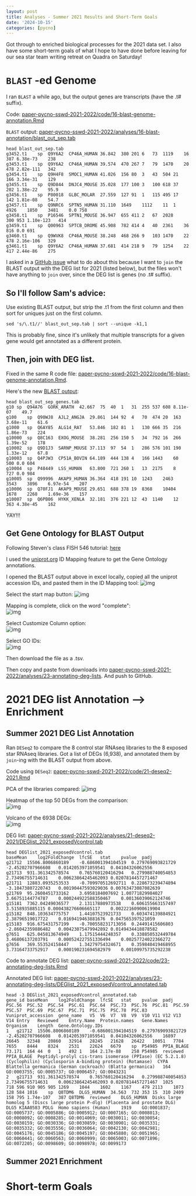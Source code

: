 ```yaml
---
layout: post
title: Analyses - Summer 2021 Results and Short-Term Goals
date: '2024-10-15'
categories: [pycno]
---
```

Got through to enriched biological processes for the 2021 data set. I also have some short-term goals of what I hope to have done before leaving for our sea star team writing retreat on Quadra on Saturday!

# `BLAST` -ed Genome
I ran `BLAST` a while ago, but the output genes are transcripts (have the .t# suffix).

Code: [paper-pycno-sswd-2021-2022/code/16-blast-genome-annotation.Rmd](https://github.com/grace-ac/paper-pycno-sswd-2021-2022/blob/main/code/16-blast-genome-annotation.Rmd)

`BLAST` output: [paper-pycno-sswd-2021-2022/analyses/16-blast-annotation/blast_out_sep.tab](https://github.com/grace-ac/paper-pycno-sswd-2021-2022/blob/main/analyses/16-blast-annotation/blast_out_sep.tab)

```
head blast_out_sep.tab
g3452.t1	sp	Q9Y6A2	CP46A_HUMAN	36.842	380	201	6	73	1119	16	387	6.38e-73	238
g3453.t1	sp	Q9Y6A2	CP46A_HUMAN	39.574	470	267	7	79	1470	20	478	2.82e-111	342
g3454.t1	sp	Q9H4F8	SMOC1_HUMAN	41.026	156	80	3	43	504	21	166	3.34e-31	129
g3455.t1	sp	Q9D844	DNJC4_MOUSE	35.028	177	100	3	100	618	37	202	1.38e-22	95.9
g3456.t1	sp	P80018	GLBC_MOLAR	27.559	127	91	1	115	495	17	142	1.81e-08	54.7
g3457.t1	sp	Q9NRC6	SPTN5_HUMAN	31.110	1649	1112	11	1	4926	1850	3481	0.0	758
g3458.t1	sp	P16546	SPTN1_MOUSE	36.947	655	411	2	67	2028	300	953	1.10e-123	414
g3459.t1	sp	Q00963	SPTCB_DROME	45.908	782	414	4	40	2361	36	816	0.0	691
g3460.t1	sp	Q9WVK8	CP46A_MOUSE	38.248	468	266	9	103	1470	22	478	2.16e-106	329
g3461.t1	sp	Q9Y6A2	CP46A_HUMAN	37.681	414	218	9	79	1254	22	417	2.44e-86	275
```

I asked in a [GitHub issue](https://github.com/RobertsLab/resources/issues/1965) what to do about this because I want to `join` the BLAST output with the DEG list for 2021 (listed below), but the files won't have anything to `join` over, since the DEG list is genes (no .t# suffix).

So I'll follow Sam's advice:
---
Use existing BLAST output, but strip the .t1 from the first column and then sort for uniques just on the first column.
```
sed 's/\.t1//' blast_out_sep.tab | sort --unique -k1,1
```
This is probably fine, since it's unlikely that multiple transcripts for a given gene would get annotated as a different protein.

Then, join with DEG list.
---

Fixed in the same R code file: [paper-pycno-sswd-2021-2022/code/16-blast-genome-annotation.Rmd](https://github.com/grace-ac/paper-pycno-sswd-2021-2022/blob/main/code/16-blast-genome-annotation.Rmd).

Here's the new [BLAST output](https://github.com/grace-ac/paper-pycno-sswd-2021-2022/blob/main/analyses/16-blast-annotation/blast_out_sep_genes.tab):
```
head blast_out_sep_genes.tab
g10	sp	Q94A76	GORK_ARATH	42.667	75	40	1	31	255	537	608	8.11e-07	49.7
g100	sp	Q90WJ8	AJL2_ANGJA	29.861	144	92	4	70	474	20	163	3.68e-11	61.6
g1000	sp	Q6AY85	ALG14_RAT	53.846	182	81	1	130	666	35	216	1.86e-73	224
g10000	sp	Q8C163	EXOG_MOUSE	38.281	256	150	5	34	792	16	266	1.39e-52	178
g10002	sp	Q9D1J3	SARNP_MOUSE	37.113	97	54	1	286	576	101	190	1.33e-12	67.8
g10003	sp	Q4PJW3	CP51A_BOVIN	64.189	444	138	4	166	1443	60	500	0.0	604
g10004	sp	P48449	LSS_HUMAN	63.800	721	260	1	13	2175	8	727	0.0	984
g10005	sp	Q99996	AKAP9_HUMAN	36.364	418	191	10	1243	2463	3543	3896	6.97e-54	207
g10006	sp	Q70FJ1	AKAP9_MOUSE	29.651	688	378	19	8368	10404	1678	2268	1.69e-36	157
g10007	sp	Q6PB06	HYKK_XENLA	32.181	376	221	12	43	1140	12	363	4.38e-45	162
```

YAY!!!


## Get Gene Ontology for BLAST Output
Following Steven's class FISH 546 tutorial: [here](https://robertslab.github.io/tusk/modules/04-blast.html)

I used the [uniprot.org](https://www.uniprot.org/id-mapping) ID Mapping feature to get the Gene Ontology annotations.

I opened the BLAST output above in excel locally, copied all the uniprot accession IDs, and pasted them in the ID Mapping tool:
![img](../notebook-images/2024-10-15/1_uniprot_acc.png)


Select the start map button:
![img](../notebook-images/2024-10-15/2_start_map.png)

Mapping is complete, click on the word "complete":   
![img](../notebook-images/2024-10-15/3_map_done.png)


Select Customize Column option:    
![img](../notebook-images/2024-10-15/4_start_customize_columns.png)

Select GO IDs:   
![img](../notebook-images/2024-10-15/5_ad_GO_collumn.png)

Then download the file as a .tsv.

Then copy and paste from downloads into [paper-pycno-sswd-2021-2022/analyses/23-annotating-deg-lists](https://github.com/grace-ac/paper-pycno-sswd-2021-2022/tree/main/analyses/23-annotating-deg-lists). And push to GitHub.



# 2021 DEG list Annotation --> Enrichment

## Summer 2021 DEG List Annotation
Ran `DESeq2` to compare the 8 control star RNAseq libraries to the 8 exposed star RNAseq libraries. Got a list of DEGs (6,938), and annotated them by `join`-ing with the BLAST output from above.


Code using `DESeq2`: [paper-pycno-sswd-2021-2022/code/21-deseq2-2021.Rmd](https://github.com/grace-ac/paper-pycno-sswd-2021-2022/blob/main/code/21-deseq2-2021.Rmd)

PCA of the libraries compared:
![img](../notebook-images/2024-10-15/PCA_2021.png)

Heatmap of the top 50 DEGs from the comparison:     
![img](../notebook-images/2024-10-15/heatmap_2021_top50DEGs.png)

Volcano of the 6938 DEGs:    
![img](../notebook-images/2024-10-15/volcano_2021_DEGs.png)

DEG list: [paper-pycno-sswd-2021-2022/analyses/21-deseq2-2021/DEGlist_2021_exposedVcontrol.tab](https://github.com/grace-ac/paper-pycno-sswd-2021-2022/blob/main/analyses/21-deseq2-2021/DEGlist_2021_exposedVcontrol.tab)

```
head DEGlist_2021_exposedVcontrol.tab
baseMean	log2FoldChange	lfcSE	stat	pvalue	padj
g21712	15506.8006860189	-0.686001394104519	0.279769093821729	-2.45202707966608	0.0142053971059541	0.04104326062556
g21713	931.361342578574	0.765760120416294	0.279988740054853	2.73496755714631	0.00623864245462093	0.0207814457271467
g21711	12883.0935253533	-0.709970512692711	0.228673239474894	-3.10473807220743	0.00190447593029036	0.00763473087082639
g21769	95.2608451733162	3.6958184007692	1.00771829984027	3.66751144774787	0.000244922588350467	0.00136039062124746
g15181	7362.04249036577	2.13117880973538	0.606155663157497	3.5158935885115	0.000438276606665117	0.00222160900619904
g15182	848.103634775757	1.44107523921733	0.603474139884921	2.38796519017722	0.0169419463881676	0.047565397521059
g15183	916.675431757199	-0.700558231713056	0.24491415606803	-2.86042359886482	0.00423075479942892	0.0149434418878582
g7651	625.045813674949	1.17515444248357	0.338850532449784	3.46806137203791	0.000524227551336494	0.00257724022366272
g7656	369.553524158447	1.34279754324671	0.359840419468955	3.73164733752917	0.000190231694582979	0.00109975735292238
```

Code to annotate DEG list: [paper-pycno-sswd-2021-2022/code/23-annotating-deg-lists.Rmd](https://github.com/grace-ac/paper-pycno-sswd-2021-2022/blob/main/code/23-annotating-deg-lists.Rmd)

Annotated DEG list: [paper-pycno-sswd-2021-2022/analyses/23-annotating-deg-lists/DEGlist_2021_exposedVcontrol_annotated.tab](https://github.com/grace-ac/paper-pycno-sswd-2021-2022/blob/main/analyses/23-annotating-deg-lists/DEGlist_2021_exposedVcontrol_annotated.tab)

```
head -3 DEGlist_2021_exposedVcontrol_annotated.tab
gene_id	baseMean	log2FoldChange	lfcSE	stat	pvalue	padj	PSC.56	PSC.52	PSC.54	PSC.61	PSC.64	PSC.73	PSC.76	PSC.81	PSC.59	PSC.57	PSC.69	PSC.67	PSC.71	PSC.75	PSC.78	PSC.83	Vuniprot_accession	gene_name	V5	V6	V7	V8	V9	V10	V11	V12	V13	V14	Entry	Reviewed	Entry.Name	Protein.names	Gene.Names	Organism	Length	Gene.Ontology.IDs
1	g21712	15506.8006860189	-0.686001394104519	0.279769093821729	-2.45202707966608	0.0142053971059541	0.04104326062556	16897	26645	32348	20860	32914	28245	21628	26422	10051	7784	7655	8444	8324	2531	22624	6679	sp	P54985	PPIA_BLAGE	73.171	164	44	0	1	492	1	164	2.17e-88	258	P54985	reviewed	PPIA_BLAGE	Peptidyl-prolyl cis-trans isomerase (PPIase) (EC 5.2.1.8) (Cyclophilin) (Cyclosporin A-binding protein) (Rotamase)	CYPA	Blattella germanica (German cockroach) (Blatta germanica)	164	GO:0003755; GO:0005737; GO:0006457; GO:0043231
2	g21713	931.361342578574	0.765760120416294	0.279988740054853	2.73496755714631	0.00623864245462093	0.0207814457271467	1025	718	596	910	905	905	1269	1044	1602	1167	479	2113	1073	128	584	1016	sp	Q8TDM6	DLG5_HUMAN	34.563	732	353	15	310	2409	158	795	1.74e-107	387	Q8TDM6	reviewed	DLG5_HUMAN	Disks large homolog 5 (Discs large protein P-dlg) (Placenta and prostate DLG)	DLG5 KIAA0583 PDLG	Homo sapiens (Human)	1919	GO:0001837; GO:0005737; GO:0005886; GO:0005912; GO:0007165; GO:0008013; GO:0008092; GO:0008285; GO:0014069; GO:0030011; GO:0030054; GO:0030159; GO:0030336; GO:0030859; GO:0030901; GO:0035331; GO:0035332; GO:0035556; GO:0036064; GO:0042130; GO:0042981; GO:0045176; GO:0045186; GO:0045197; GO:0045880; GO:0051965; GO:0060441; GO:0060563; GO:0060999; GO:0065003; GO:0071896; GO:0072205; GO:0098609; GO:0098978; GO:0099173
```
## Summer 2021 Enrichment


# Short-term Goals
